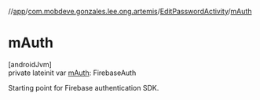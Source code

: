 //[app](../../../index.md)/[com.mobdeve.gonzales.lee.ong.artemis](../index.md)/[EditPasswordActivity](index.md)/[mAuth](m-auth.md)

# mAuth

[androidJvm]\
private lateinit var [mAuth](m-auth.md): FirebaseAuth

Starting point for Firebase authentication SDK.

